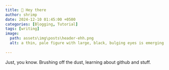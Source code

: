 ```yaml
---
title: 👋 Hey there
author: shrimp
date: 2024-12-10 01:45:00 +0500
categories: [Blogging, Tutorial]
tags: [writing]
image: 
  path: assets\img\posts\header-ehh.png
  alt: a thin, pale figure with large, black, bulging eyes is emerging from a crevice. it's a stand in for me, emerging from my cave.
 
---
```


Just, you know. Brushing off the dust, learning about github and stuff. 
